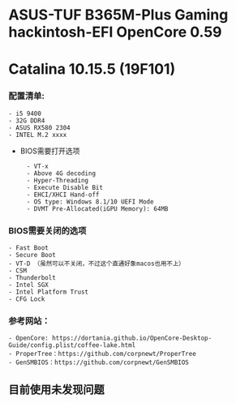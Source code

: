 # ASUS-TUF B365M-Plus Gaming hackintosh-EFI OpenCore 0.59
# Catalina 10.15.5 (19F101)

### 配置清单: 
    - i5 9400
    - 32G DDR4
    - ASUS RX580 2304
    - INTEL M.2 xxxx



- BIOS需要打开选项
```(bash)
     - VT-x
     - Above 4G decoding
     - Hyper-Threading
     - Execute Disable Bit
     - EHCI/XHCI Hand-off
     - OS type: Windows 8.1/10 UEFI Mode
     - DVMT Pre-Allocated(iGPU Memory): 64MB
```


### BIOS需要关闭的选项
    - Fast Boot
    - Secure Boot
    - VT-D （虽然可以不关闭，不过这个直通好象macos也用不上）
    - CSM
    - Thunderbolt
    - Intel SGX
    - Intel Platform Trust
    - CFG Lock



### 参考网站：
    - OpenCore: https://dortania.github.io/OpenCore-Desktop-Guide/config.plist/coffee-lake.html
    - ProperTree：https://github.com/corpnewt/ProperTree
    - GenSMBIOS：https://github.com/corpnewt/GenSMBIOS

## 目前使用未发现问题
